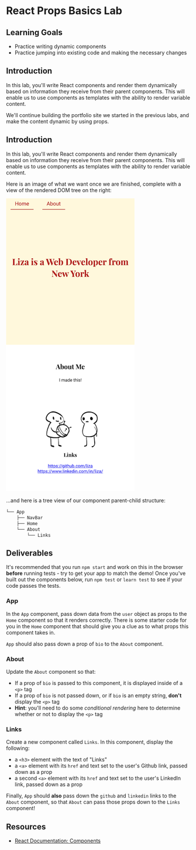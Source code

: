 # React Props Basics Lab

## Learning Goals

- Practice writing dynamic components
- Practice jumping into existing code and making the necessary changes

## Introduction

In this lab, you'll write React components and render them dynamically based on
information they receive from their parent components. This will enable us to use
components as templates with the ability to render variable content.

We'll continue building the portfolio site we started in the previous labs, and
make the content dynamic by using props.

## Introduction

In this lab, you'll write React components and render them dynamically based on
information they receive from their parent components. This will enable us to use
components as templates with the ability to render variable content.

Here is an image of what we want once we are finished, complete with a view of
the rendered DOM tree on the right:

![demo](images/demo.png)

...and here is a tree view of our component parent-child structure:

```text
└── App
    ├── NavBar
    ├── Home
    └── About
        └── Links
```

## Deliverables

It's recommended that you run `npm start` and work on this in the browser
**before** running tests - try to get your app to match the demo! Once you've
built out the components below, run `npm test` or `learn test` to see if your
code passes the tests.

### App

In the `App` component, pass down data from the `user` object as props to the
`Home` component so that it renders correctly. There is some starter code for
you in the `Home` component that should give you a clue as to what props this
component takes in.

`App` should also pass down a prop of `bio` to the `About` component.

### About

Update the `About` component so that:

- If a prop of `bio` is passed to this component, it is displayed inside of a
  `<p>` tag
- If a prop of `bio` is not passed down, or if `bio` is an empty string,
  **don't** display the `<p>` tag
- **Hint**: you'll need to do some _conditional rendering_ here to determine
  whether or not to display the `<p>` tag

### Links

Create a new component called `Links`. In this component, display the following:

- a `<h3>` element with the text of "Links"
- a `<a>` element with its `href` and text set to the user's Github link, passed
  down as a prop
- a second `<a>` element with its `href` and text set to the user's LinkedIn
  link, passed down as a prop

Finally, `App` should **also** pass down the `github` and `linkedin` links to
the `About` component, so that `About` can pass those props down to the `Links`
component!

## Resources

- [React Documentation: Components](https://reactjs.org/docs/react-component.html)
